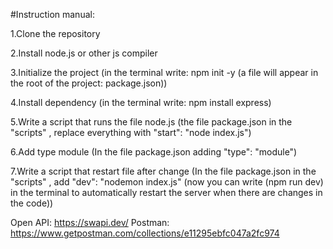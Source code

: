 #Instruction manual:

1.Clone the repository

2.Install node.js or other js compiler

3.Initialize the project (in the terminal write: npm init -y (a file will appear in the root of the project: package.json))

4.Install dependency (in the terminal write: npm install express)

5.Write a script that runs the file node.js (the file package.json in the "scripts" , replace everything with "start": "node index.js")

6.Add type module (In the file package.json adding "type": "module")

7.Write a script that restart file after change (In the file package.json in the "scripts" , add "dev": "nodemon index.js" (now you can write (npm run dev) in the terminal to automatically restart the server when there are changes in the code))

Open API: https://swapi.dev/
Postman: https://www.getpostman.com/collections/e11295ebfc047a2fc974